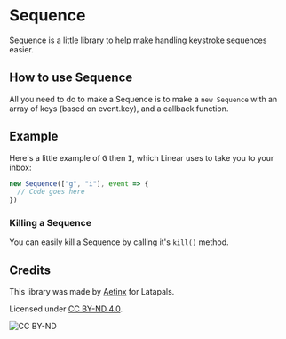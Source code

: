 # Sequence
Sequence is a little library to help make handling keystroke sequences easier.

## How to use Sequence
All you need to do to make a Sequence is to make a `new Sequence` with an array of keys (based on event.key), and a callback function.

## Example
Here's a little example of <kbd>G</kbd> then <kbd>I</kbd>, which Linear uses to take you to your inbox:
```js
new Sequence(["g", "i"], event => {
  // Code goes here
})
```

### Killing a Sequence
You can easily kill a Sequence by calling it's `kill()` method.

## Credits
This library was made by [Aetinx](https://aetinx.lata.dev) for Latapals.

Licensed under [CC BY-ND 4.0](http://creativecommons.org/licenses/by-nd/4.0/).

![CC BY-ND](https://licensebuttons.net/l/by-nd/4.0/88x31.png)
